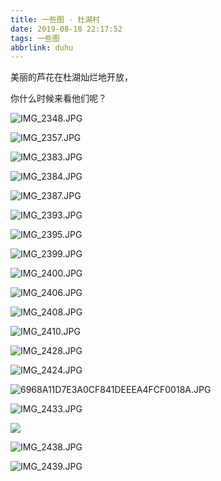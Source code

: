 ```yaml
---
title: 一些图 · 杜湖村
date: 2019-08-18 22:17:52
tags: 一些图
abbrlink: duhu
---
```


美丽的芦花在杜湖灿烂地开放，

你什么时候来看他们呢？

![IMG_2348.JPG](https://f7ionsy-1251389397.file.myqcloud.com/image/%E4%B8%80%E4%BA%9B%E5%9B%BE%20%C2%B7%20%E6%9D%9C%E6%B9%96%E6%9D%91/IMG_2348.JPG)



![IMG_2357.JPG](https://f7ionsy-1251389397.file.myqcloud.com/image/%E4%B8%80%E4%BA%9B%E5%9B%BE%20%C2%B7%20%E6%9D%9C%E6%B9%96%E6%9D%91/IMG_2357.JPG)



![IMG_2383.JPG](https://f7ionsy-1251389397.file.myqcloud.com/image/%E4%B8%80%E4%BA%9B%E5%9B%BE%20%C2%B7%20%E6%9D%9C%E6%B9%96%E6%9D%91/IMG_2383.JPG)



![IMG_2384.JPG](https://f7ionsy-1251389397.file.myqcloud.com/image/%E4%B8%80%E4%BA%9B%E5%9B%BE%20%C2%B7%20%E6%9D%9C%E6%B9%96%E6%9D%91/IMG_2384.JPG)



![IMG_2387.JPG](https://f7ionsy-1251389397.file.myqcloud.com/image/%E4%B8%80%E4%BA%9B%E5%9B%BE%20%C2%B7%20%E6%9D%9C%E6%B9%96%E6%9D%91/IMG_2387.JPG)



![IMG_2393.JPG](https://f7ionsy-1251389397.file.myqcloud.com/image/%E4%B8%80%E4%BA%9B%E5%9B%BE%20%C2%B7%20%E6%9D%9C%E6%B9%96%E6%9D%91/IMG_2393.JPG)





![IMG_2395.JPG](https://f7ionsy-1251389397.file.myqcloud.com/image/%E4%B8%80%E4%BA%9B%E5%9B%BE%20%C2%B7%20%E6%9D%9C%E6%B9%96%E6%9D%91/IMG_2395.JPG)



![IMG_2399.JPG](https://f7ionsy-1251389397.file.myqcloud.com/image/%E4%B8%80%E4%BA%9B%E5%9B%BE%20%C2%B7%20%E6%9D%9C%E6%B9%96%E6%9D%91/IMG_2399.JPG)



![IMG_2400.JPG](https://f7ionsy-1251389397.file.myqcloud.com/image/%E4%B8%80%E4%BA%9B%E5%9B%BE%20%C2%B7%20%E6%9D%9C%E6%B9%96%E6%9D%91/IMG_2400.JPG)



![IMG_2406.JPG](https://f7ionsy-1251389397.file.myqcloud.com/image/%E4%B8%80%E4%BA%9B%E5%9B%BE%20%C2%B7%20%E6%9D%9C%E6%B9%96%E6%9D%91/IMG_2406.JPG)



![IMG_2408.JPG](https://f7ionsy-1251389397.file.myqcloud.com/image/%E4%B8%80%E4%BA%9B%E5%9B%BE%20%C2%B7%20%E6%9D%9C%E6%B9%96%E6%9D%91/IMG_2408.JPG)



![IMG_2410.JPG](https://f7ionsy-1251389397.file.myqcloud.com/image/%E4%B8%80%E4%BA%9B%E5%9B%BE%20%C2%B7%20%E6%9D%9C%E6%B9%96%E6%9D%91/IMG_2410.JPG)



![IMG_2428.JPG](https://f7ionsy-1251389397.file.myqcloud.com/image/%E4%B8%80%E4%BA%9B%E5%9B%BE%20%C2%B7%20%E6%9D%9C%E6%B9%96%E6%9D%91/IMG_2428.JPG)



![IMG_2424.JPG](https://f7ionsy-1251389397.file.myqcloud.com/image/%E4%B8%80%E4%BA%9B%E5%9B%BE%20%C2%B7%20%E6%9D%9C%E6%B9%96%E6%9D%91/IMG_2424.JPG)



![6968A11D7E3A0CF841DEEEA4FCF0018A.JPG](https://f7ionsy-1251389397.file.myqcloud.com/image/%E4%B8%80%E4%BA%9B%E5%9B%BE%20%C2%B7%20%E6%9D%9C%E6%B9%96%E6%9D%91/6968A11D7E3A0CF841DEEEA4FCF0018A.JPG)



![IMG_2433.JPG](https://f7ionsy-1251389397.file.myqcloud.com/image/%E4%B8%80%E4%BA%9B%E5%9B%BE%20%C2%B7%20%E6%9D%9C%E6%B9%96%E6%9D%91/IMG_2433.JPG)

![](https://f7ionsy-1251389397.file.myqcloud.com/image/%E4%B8%80%E4%BA%9B%E5%9B%BE%20%C2%B7%20%E6%9D%9C%E6%B9%96%E6%9D%91/IMG_2434.JPG)

![IMG_2438.JPG](https://f7ionsy-1251389397.file.myqcloud.com/image/%E4%B8%80%E4%BA%9B%E5%9B%BE%20%C2%B7%20%E6%9D%9C%E6%B9%96%E6%9D%91/IMG_2438.JPG)



![IMG_2439.JPG](https://f7ionsy-1251389397.file.myqcloud.com/image/%E4%B8%80%E4%BA%9B%E5%9B%BE%20%C2%B7%20%E6%9D%9C%E6%B9%96%E6%9D%91/IMG_2439.JPG)